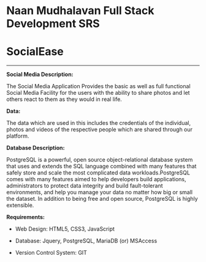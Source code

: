 # **Naan Mudhalavan Full Stack Development SRS**

# **SocialEase**
---
**Social Media Description:** 

The Social Media Application Provides the basic as well as full functional Social Media Facility for the users with the ability to share photos and let others react to them as they would in real life.

**Data:** 

The data which are used in this includes the credentials of the individual, photos and videos of the respective people which are shared through our platform.

**Database Description:**

 PostgreSQL is a powerful, open source object-relational database system that uses and extends the SQL language combined with many features that safely store and scale the most complicated data workloads.PostgreSQL comes with many features aimed to help developers build applications, administrators to protect data integrity and build fault-tolerant environments, and help you manage your data no matter how big or small the dataset. In addition to being free and open source, PostgreSQL is highly extensible.

**Requirements:**

- Web Design: HTML5, CSS3, JavaScript

* Database: Jquery, PostgreSQL, MariaDB (or) MSAccess

- Version Control System: GIT

